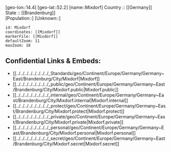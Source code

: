 ﻿---
location: [52.2,14.4] 
mapzoom: [7,12] 
mapmarker: city 
type: City
tags:
- geo/City


SpocWebEntityId: 32519
isDeleted: false
confidential: public

---
[geo-lon::14.4] 
[geo-lat::52.2] 
[name::Mixdorf] 
Country :: [[Germany]]  
State :: [[Brandenburg]]  
[Population::] 
[Unknown::] 


```leaflet
id: Mixdorf
coordinates: [[Mixdorf]] 
markerFile: [[Mixdorf]] 
defaultZoom: 11 
maxZoom: 18
```


## Confidential Links & Embeds: 
- [[../../../../../../../../_Standards/geo/Continent/Europe/Germany/Germany~East/Brandenburg/City/Mixdorf|Mixdorf]] 
- [[../../../../../../../../_public/geo/Continent/Europe/Germany/Germany~East/Brandenburg/City/Mixdorf.public|Mixdorf.public]] 
- [[../../../../../../../../_internal/geo/Continent/Europe/Germany/Germany~East/Brandenburg/City/Mixdorf.internal|Mixdorf.internal]] 
- [[../../../../../../../../_protect/geo/Continent/Europe/Germany/Germany~East/Brandenburg/City/Mixdorf.protect|Mixdorf.protect]] 
- [[../../../../../../../../_private/geo/Continent/Europe/Germany/Germany~East/Brandenburg/City/Mixdorf.private|Mixdorf.private]] 
- [[../../../../../../../../_personal/geo/Continent/Europe/Germany/Germany~East/Brandenburg/City/Mixdorf.personal|Mixdorf.personal]] 
- [[../../../../../../../../_secret/geo/Continent/Europe/Germany/Germany~East/Brandenburg/City/Mixdorf.secret|Mixdorf.secret]] 
